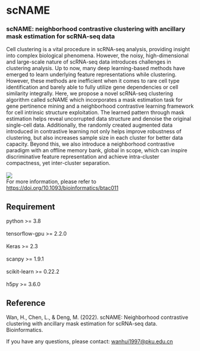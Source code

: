 # scNAME
### scNAME: neighborhood contrastive clustering with ancillary mask estimation for scRNA-seq data
Cell clustering is a vital procedure in scRNA-seq analysis, providing insight into complex biological phenomena. However, the noisy, high-dimensional
and large-scale nature of scRNA-seq data introduces challenges in clustering analysis. Up to now, many
deep learning-based methods have emerged to learn underlying feature representations while clustering.
However, these methods are inefficient when it comes to rare cell type identification and barely able to
fully utilize gene dependencies or cell similarity integrally. 
Here, we propose a novel scRNA-seq clustering algorithm called scNAME which incorporates a
mask estimation task for gene pertinence mining and a neighborhood contrastive learning framework for
cell intrinsic structure exploitation. The learned pattern through mask estimation helps reveal uncorrupted
data structure and denoise the original single-cell data. Additionally, the randomly created augmented
data introduced in contrastive learning not only helps improve robustness of clustering, but also increases
sample size in each cluster for better data capacity. Beyond this, we also introduce a neighborhood
contrastive paradigm with an offline memory bank, global in scope, which can inspire discriminative feature
representation and achieve intra-cluster compactness, yet inter-cluster separation.<br> 
<br>
![](https://oup.silverchair-cdn.com/oup/backfile/Content_public/Journal/bioinformatics/38/6/10.1093_bioinformatics_btac011/1/btac011f1.jpeg?Expires=1676520058&Signature=NaTYDTE0PlLIX4JsUPfGSpfzyQlqQflziLytT-zLNYR6ld2LDLivnsS1DOPUGRcF7wQEAevUFe4E0IUf0d6sjuZw2M3KpKCeJBws82Y5QCwVb5xESZarXB-6508LGzaA~io2N1HEGdOVEF0643qzeP6HDvJja-jO3GTt~~sUsuH-qF6GjPPS8EIwvD97XMH0WwAGYKurbIU6F-PlNJ-Yv4xBjGrDPQsSB4nBJBOCA0nUIYoFJwpkJThEV79nMUmbmNeozKVXyWQ75p~GZYXv9Bf5qoQKDWCie-j3RQMO7S1RdNV4oPGerSweTqwxLL9tigYaj3~LY0Be3YYR1G7RHw__&Key-Pair-Id=APKAIE5G5CRDK6RD3PGA)
<br>
For more information, please refer to https://doi.org/10.1093/bioinformatics/btac011
## Requirement
python >= 3.8<br>
<br>
tensorflow-gpu >= 2.2.0<br>
<br>
Keras >= 2.3<br>
<br>
scanpy >= 1.9.1<br>
<br>
scikit-learn >= 0.22.2<br>
<br>
h5py >= 3.6.0<br>

## Reference
Wan, H., Chen, L., & Deng, M. (2022). scNAME: Neighborhood contrastive clustering with ancillary mask estimation for scRNA-seq data. Bioinformatics.<br>

If you have any questions, please contact: wanhui1997@pku.edu.cn


